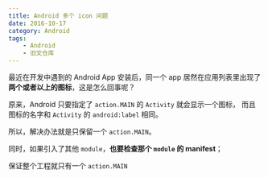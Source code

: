 ```yaml
---
title: Android 多个 icon 问题
date: 2016-10-17
category: Android
tags:
    - Android
    - 旧文仓库
---
```


最近在开发中遇到的 Android App 安装后，同一个 app 居然在应用列表里出现了**两个或者以上的图标**，这是怎么回事呢？

原来，Android 只要指定了 `action.MAIN` 的 `Activity` 就会显示一个图标，
而且图标的名字和 `Activity` 的 `android:label` 相同。

所以，解决办法就是只保留一个 `action.MAIN`。

同时，如果引入了其他 `module`，**也要检查那个 `module` 的 manifest**；

保证整个工程就只有一个 `action.MAIN`
